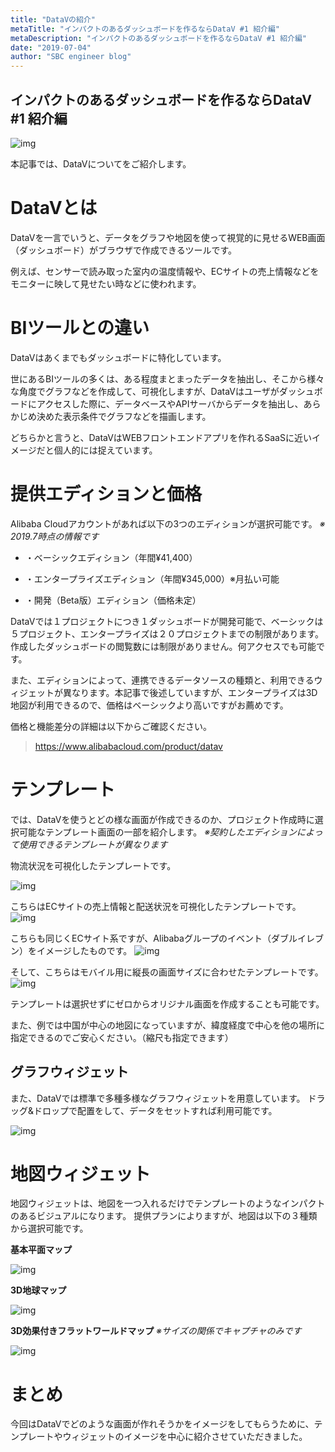 ```yaml
---
title: "DataVの紹介"
metaTitle: "インパクトのあるダッシュボードを作るならDataV #1 紹介編"
metaDescription: "インパクトのあるダッシュボードを作るならDataV #1 紹介編"
date: "2019-07-04"
author: "SBC engineer blog"
---
```


## インパクトのあるダッシュボードを作るならDataV #1 紹介編

![img](https://raw.githubusercontent.com/sbcloud/help/master/content/usecase-datav/DataV_images_26006613378008500/astronomy.png "img")


本記事では、DataVについてをご紹介します。

# DataVとは
DataVを一言でいうと、データをグラフや地図を使って視覚的に見せるWEB画面（ダッシュボード）がブラウザで作成できるツールです。

例えば、センサーで読み取った室内の温度情報や、ECサイトの売上情報などをモニターに映して見せたい時などに使われます。

# BIツールとの違い
DataVはあくまでもダッシュボードに特化しています。

世にあるBIツールの多くは、ある程度まとまったデータを抽出し、そこから様々な角度でグラフなどを作成して、可視化しますが、DataVはユーザがダッシュボードにアクセスした際に、データベースやAPIサーバからデータを抽出し、あらかじめ決めた表示条件でグラフなどを描画します。

どちらかと言うと、DataVはWEBフロントエンドアプリを作れるSaaSに近いイメージだと個人的には捉えています。

# 提供エディションと価格
Alibaba Cloudアカウントがあれば以下の3つのエディションが選択可能です。
<i>※ 2019.7時点の情報です</i>

*  ・ベーシックエディション（年間¥41,400）

*  ・エンタープライズエディション（年間¥345,000）※月払い可能

*  ・開発（Beta版）エディション（価格未定）

DataVでは１プロジェクトにつき１ダッシュボードが開発可能で、ベーシックは５プロジェクト、エンタープライズは２０プロジェクトまでの制限があります。
作成したダッシュボードの閲覧数には制限がありません。何アクセスでも可能です。

また、エディションによって、連携できるデータソースの種類と、利用できるウィジェットが異なります。本記事で後述していますが、エンタープライズは3D地図が利用できるので、価格はベーシックより高いですがお薦めです。

価格と機能差分の詳細は以下からご確認ください。   
> https://www.alibabacloud.com/product/datav



# テンプレート
では、DataVを使うとどの様な画面が作成できるのか、プロジェクト作成時に選択可能なテンプレート画面の一部を紹介します。
<i>※契約したエディションによって使用できるテンプレートが異なります</i>
          

物流状況を可視化したテンプレートです。

![img](https://raw.githubusercontent.com/sbcloud/help/master/content/usecase-datav/DataV_images_17680117127213200000/temp1.gif "img")


こちらはECサイトの売上情報と配送状況を可視化したテンプレートです。
![img](https://raw.githubusercontent.com/sbcloud/help/master/content/usecase-datav/DataV_images_17680117127213200000/temp2.gif "img")

          

こちらも同じくECサイト系ですが、Alibabaグループのイベント（ダブルイレブン）をイメージしたものです。
![img](https://raw.githubusercontent.com/sbcloud/help/master/content/usecase-datav/DataV_images_17680117127213200000/temp3.gif "img")


そして、こちらはモバイル用に縦長の画面サイズに合わせたテンプレートです。
![img](https://raw.githubusercontent.com/sbcloud/help/master/content/usecase-datav/DataV_images_17680117127213200000/temp4.gif "img")


テンプレートは選択せずにゼロからオリジナル画面を作成することも可能です。

また、例では中国が中心の地図になっていますが、緯度経度で中心を他の場所に指定できるのでご安心ください。（縮尺も指定できます）

## グラフウィジェット
また、DataVでは標準で多種多様なグラフウィジェットを用意しています。
ドラッグ&ドロップで配置をして、データをセットすれば利用可能です。    

![img](https://raw.githubusercontent.com/sbcloud/help/master/content/usecase-datav/DataV_images_17680117127213200000/graf1.gif "img")


# 地図ウィジェット
地図ウィジェットは、地図を一つ入れるだけでテンプレートのようなインパクトのあるビジュアルになります。
提供プランによりますが、地図は以下の３種類から選択可能です。

<b>基本平面マップ</b>

![img](https://raw.githubusercontent.com/sbcloud/help/master/content/usecase-datav/DataV_images_17680117127213200000/map1.gif "img")


<b>3D地球マップ</b>

![img](https://raw.githubusercontent.com/sbcloud/help/master/content/usecase-datav/DataV_images_17680117127213200000/map2.gif "img")
          

<b>3D効果付きフラットワールドマップ</b>
<i>※サイズの関係でキャプチャのみです</i>

![img](https://raw.githubusercontent.com/sbcloud/help/master/content/usecase-datav/DataV_images_17680117127213200000/map3.png "img")



# まとめ
今回はDataVでどのような画面が作れそうかをイメージをしてもらうために、テンプレートやウィジェットのイメージを中心に紹介させていただきました。






